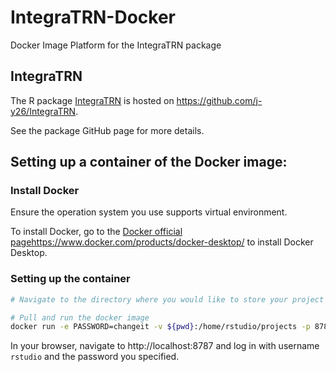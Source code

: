 # IntegraTRN-Docker
Docker Image Platform for the IntegraTRN package

## IntegraTRN

The R package [IntegraTRN](https://github.com/j-y26/IntegraTRN) is hosted on https://github.com/j-y26/IntegraTRN.

See the package GitHub page for more details.

## Setting up a container of the Docker image:

### Install Docker

Ensure the operation system you use supports virtual environment.

To install Docker, go to the [Docker official page](https://www.docker.com/products/docker-desktop/)https://www.docker.com/products/docker-desktop/ to install Docker Desktop. 

### Setting up the container

```bash
# Navigate to the directory where you would like to store your project

# Pull and run the docker image
docker run -e PASSWORD=changeit -v ${pwd}:/home/rstudio/projects -p 8787:8787 kirin26/integra_trn:v0.1.0
```

In your browser, navigate to http://localhost:8787 and log in with username `rstudio` and the password you specified.

